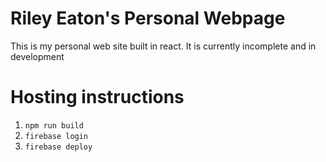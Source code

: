 # Riley Eaton's Personal Webpage

This is my personal web site built in react. It is currently incomplete and in development

# Hosting instructions 

1. `npm run build`
2. `firebase login`
3. `firebase deploy`